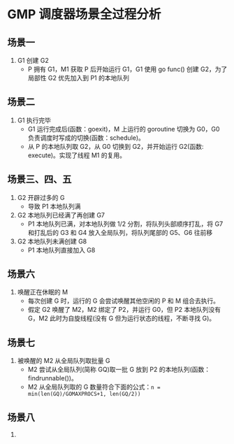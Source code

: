 # GMP 调度器场景全过程分析

## 场景一

1. G1 创建 G2
    - P 拥有 G1，M1 获取 P 后开始运行 G1，G1 使用 go func() 创建 G2，为了局部性 G2 优先加入到 P1 的本地队列

## 场景二

1. G1 执行完毕
    - G1 运行完成后(函数：goexit)，M 上运行的 goroutine 切换为 G0，G0 负责调度时写成的切换(函数：schedule)。
    - 从 P 的本地队列取 G2，从 G0 切换到 G2，并开始运行 G2(函数: execute)。实现了线程 M1 的复用。

## 场景三、四、五

1. G2 开辟过多的 G
    - 导致 P1 本地队列满
2. G2 本地队列已经满了再创建 G7
    - P1 本地队列已满，对本地队列做 1/2 分割，将队列头部顺序打乱，将 G7 和打乱后的 G3 和 G4 放入全局队列，将队列尾部的 G5、G6 往前移
3. G2 本地队列未满创建 G8
    - P1 本地队列直接加入 G8

## 场景六

1. 唤醒正在休眠的 M
    - 每次创建 G 时，运行的 G 会尝试唤醒其他空闲的 P 和 M 组合去执行。
    - 假定 G2 唤醒了 M2，M2 绑定了 P2，并运行 G0，但 P2 本地队列没有 G，M2 此时为自旋线程(没有 G 但为运行状态的线程，不断寻找 G)。

## 场景七

1. 被唤醒的 M2 从全局队列取批量 G
    - M2 尝试从全局队列(简称 GQ)取一批 G 放到 P2 的本地队列(函数：findrunnable())。
    - M2 从全局队列取的 G 数量符合下面的公式：`n = min(len(GQ)/GOMAXPROCS+1, len(GQ/2))`

## 场景八

1.
